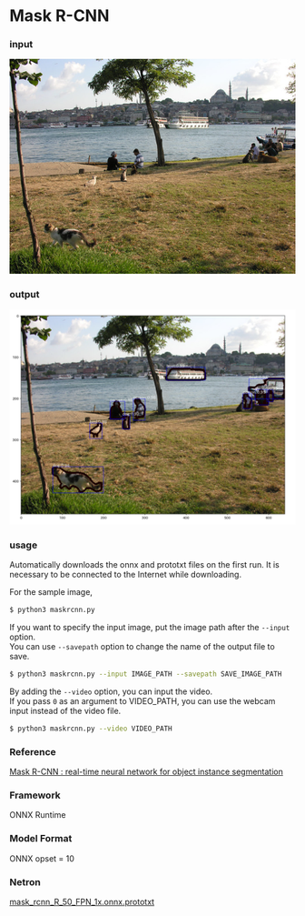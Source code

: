 # Mask R-CNN

### input
![input image](demo.jpg)


### output
![output_image](output.png)

### usage
Automatically downloads the onnx and prototxt files on the first run.
It is necessary to be connected to the Internet while downloading.

For the sample image,
``` bash
$ python3 maskrcnn.py
```

If you want to specify the input image, put the image path after the `--input` option.  
You can use `--savepath` option to change the name of the output file to save.
```bash
$ python3 maskrcnn.py --input IMAGE_PATH --savepath SAVE_IMAGE_PATH
```

By adding the `--video` option, you can input the video.   
If you pass `0` as an argument to VIDEO_PATH, you can use the webcam input instead of the video file.
```bash
$ python3 maskrcnn.py --video VIDEO_PATH
```

### Reference

[Mask R-CNN : real-time neural network for object instance segmentation](https://github.com/onnx/models/tree/master/vision/object_detection_segmentation/mask-rcnn)


### Framework
ONNX Runtime

### Model Format
ONNX opset = 10


### Netron

[mask_rcnn_R_50_FPN_1x.onnx.prototxt](https://lutzroeder.github.io/netron/?url=https://storage.googleapis.com/ailia-models/mask_rcnn/mask_rcnn_R_50_FPN_1x.onnx.prototxt)
